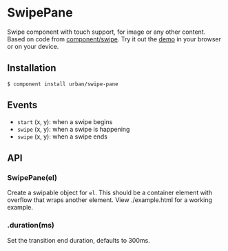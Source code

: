# SwipePane

  Swipe component with touch support, for image or any other content. Based on code from [component/swipe](https://github.com/component/swipe). Try it out the [demo](http://github.com/urban/swipe-pane/) in your browser or on your device.

## Installation

    $ component install urban/swipe-pane

## Events

- `start` (x, y): when a swipe begins
- `swipe` (x, y): when a swipe is happening
- `swipe` (x, y): when a swipe ends

## API

### SwipePane(el)

  Create a swipable object for `el`. This should be a container element with 
  overflow that wraps another element. View ./example.html for a working example.

### .duration(ms)

  Set the transition end duration, defaults to 300ms.

